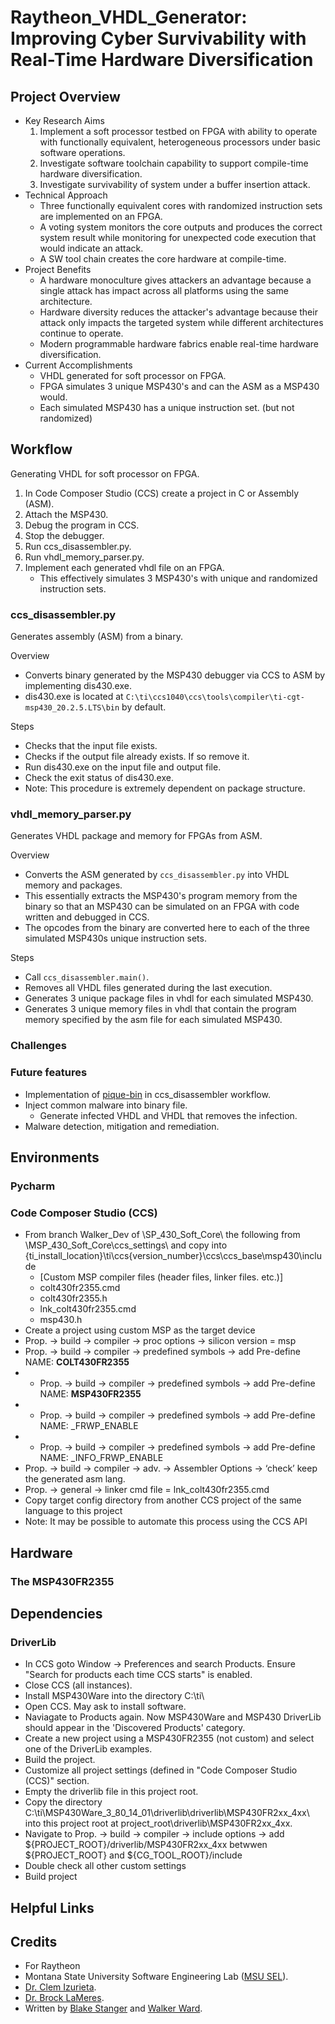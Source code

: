 # Raytheon_VHDL_Generator:<br/>Improving Cyber Survivability with Real-Time Hardware Diversification
## Project Overview
- Key Research Aims
  1. Implement a soft processor testbed on FPGA with ability to operate with functionally equivalent, heterogeneous processors under basic software operations.
  2. Investigate software toolchain capability to support compile-time hardware diversification.
  3. Investigate survivability of system under a buffer insertion attack.
- Technical Approach
  - Three functionally equivalent cores with randomized instruction sets are implemented on an FPGA.
  - A voting system monitors the core outputs and produces the correct system result while monitoring for unexpected code execution that would indicate an attack.
  - A SW tool chain creates the core hardware at compile-time.
- Project Benefits
  - A hardware monoculture gives attackers an advantage because a single attack has impact across all platforms using the same architecture.
  - Hardware diversity reduces the attacker's advantage because their attack only impacts the targeted system while different architectures continue to operate.
  - Modern programmable hardware fabrics enable real-time hardware diversification.
- Current Accomplishments
  - VHDL generated for soft processor on FPGA.
  - FPGA simulates 3 unique MSP430's and can the ASM as a MSP430 would.
  - Each simulated MSP430 has a unique instruction set. (but not randomized)

[comment]: <> (- What it actually does: )
[comment]: <> (- Generates 3 unique vhdl rom memory files from a c or ASM's binary for 3 unique MSP430's simulated on 3 FPGA's)
## Workflow
[comment]: <> (- insert diagram/visual)
Generating VHDL for soft processor on FPGA.
 1. In Code Composer Studio (CCS) create a project in C or Assembly (ASM).
 2. Attach the MSP430.
 3. Debug the program in CCS.
 4. Stop the debugger.
 5. Run ccs_disassembler.py. 
 6. Run vhdl_memory_parser.py. 
 7. Implement each generated vhdl file on an FPGA.
    - This effectively simulates 3 MSP430's with unique and randomized instruction sets.

### ccs_disassembler.py
Generates assembly (ASM) from a binary.

Overview
- Converts binary generated by the MSP430 debugger via CCS to ASM by implementing dis430.exe.
- dis430.exe is located at `C:\ti\ccs1040\ccs\tools\compiler\ti-cgt-msp430_20.2.5.LTS\bin` by default.

Steps
- Checks that the input file exists.
- Checks if the output file already exists. If so remove it.
- Run dis430.exe on the input file and output file.
- Check the exit status of dis430.exe.
- Note: This procedure is extremely dependent on package structure.

### vhdl_memory_parser.py
Generates VHDL package and memory for FPGAs from ASM.

Overview
- Converts the ASM generated by `ccs_disassembler.py` into VHDL memory and packages.
- This essentially extracts the MSP430's program memory from the binary so that an MSP430 can be simulated on an FPGA with code written and debugged in CCS.
- The opcodes from the binary are converted here to each of the three simulated MSP430s unique instruction sets. 

Steps
- Call `ccs_disassembler.main()`.
- Removes all VHDL files generated during the last execution.
- Generates 3 unique package files in vhdl for each simulated MSP430.
- Generates 3 unique memory files in vhdl that contain the program memory specified by the asm file for each simulated MSP430.
### Challenges
### Future features
- Implementation of [pique-bin](https://github.com/MSUSEL/msusel-pique) in ccs_disassembler workflow.
- Inject common malware into binary file.
  - Generate infected VHDL and VHDL that removes the infection.
- Malware detection, mitigation and remediation.
## Environments
### Pycharm
### Code Composer Studio (CCS)
- From branch Walker_Dev of \SP_430_Soft_Core\ the following from \MSP_430_Soft_Core\ccs_settings\ and copy into {ti_install_location}\ti\ccs{version_number}\ccs\ccs_base\msp430\include
  - [Custom MSP compiler files (header files, linker files. etc.)]
  - colt430fr2355.cmd
  - colt430fr2355.h
  - lnk_colt430fr2355.cmd
  - msp430.h
- Create a project using custom MSP as the target device
- Prop. -> build -> compiler -> proc options -> silicon version = msp
- Prop. -> build -> compiler -> predefined symbols -> add Pre-define NAME: __COLT430FR2355__
- - Prop. -> build -> compiler -> predefined symbols -> add Pre-define NAME: __MSP430FR2355__
- - Prop. -> build -> compiler -> predefined symbols -> add Pre-define NAME: \_FRWP_ENABLE
- - Prop. -> build -> compiler -> predefined symbols -> add Pre-define NAME: \_INFO_FRWP_ENABLE
- Prop. -> build -> compiler -> adv. -> Assembler Options -> ‘check’ keep the generated asm lang.
- Prop. -> general -> linker cmd file = lnk_colt430fr2355.cmd
- Copy target config directory from another CCS project of the same language to this project
- Note: It may be possible to automate this process using the CCS API
## Hardware
### The MSP430FR2355
## Dependencies
### DriverLib
- In CCS goto Window -> Preferences and search Products. Ensure "Search for products each time CCS starts" is enabled.
- Close CCS (all instances).
- Install MSP430Ware into the directory C:\ti\
- Open CCS. May ask to install software.
- Naviagate to Products again. Now MSP430Ware and MSP430 DriverLib should appear in the 'Discovered Products' category.
- Create a new project using a MSP430FR2355 (not custom) and select one of the DriverLib examples.
- Build the project.
- Customize all project settings (defined in "Code Composer Studio (CCS)" section.
- Empty the driverlib file in this project root.
- Copy the directory C:\ti\MSP430Ware_3_80_14_01\driverlib\driverlib\MSP430FR2xx_4xx\ into this project root at project_root\driverlib\MSP430FR2xx_4xx\.
- Navigate to Prop. -> build -> compiler -> include options -> add ${PROJECT_ROOT}/driverlib/MSP430FR2xx_4xx betwwen ${PROJECT_ROOT} and ${CG_TOOL_ROOT}/include
- Double check all other custom settings
- Build project
## Helpful Links
## Credits
- For Raytheon
- Montana State University Software Engineering Lab ([MSU SEL](https://github.com/MSUSEL)).
- [Dr. Clem Izurieta](https://www.cs.montana.edu/directory/1524206/clemente-izurieta).
- [Dr. Brock LaMeres](https://www.montana.edu/blameres/).
- Written by [Blake Stanger](https://github.com/blakestanger) and [Walker Ward](https://github.com/Phred7).
